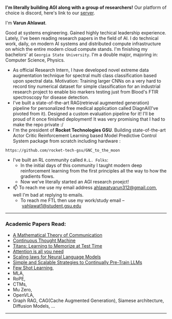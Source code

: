 **I'm literally building AGI along with a group of researchers!** Our platform of choice is discord, here's link to our [server](https://discord.gg/PPBVNpr3rX).

I'm **Varun Ahlawat**. 

Good at systems engineering. Gained highly techical leadership experience. Lately, I've been reading research papers in the field of AI. I do technical work, daily, on modern AI systems and distributed compute infrastructure on which the entire modern cloud compute stands. I'm finishing my bachelors' at `Georgia State University`. I'm a double major, majoring in: Computer Science, Physics.

- As official Research Intern, I have developed novel extreme data augmentation technique for spectral multi class classification based upon spectral data. Motivation: Training larger CNNs on a very hard to record tiny numerical dataset for simple classification for an industrial research project to enable bio markers testing just from Blood's FTIR spectroscopy for disease detection.
- I've built a state-of-the-art RAG(retrieval augmented generation) pipeline for personalized free medical application called DiagnAI(I've pivoted from it). Designed a custom evaluation pipeline for it! I'll be proud of it once finished deployment! It was very promising that I had to make the repo private :/
- I'm the president of **Rocket Technologies GSU**. Building state-of-the-art Actor Critic Reinforcement Learning based Model Predictive Control System package from scratch including hardware :
```
https://github.com/rocket-tech-gsu/GNC_to_the_moon
```
- I've built an RL community called `R.L. Folks`:
  - In the initial days of this community I taught modern deep reinforcement learning from the first principles all the way to how the gradients flows.
  - Now we've literally started an AGI research proejct!
- 📫 To reach me use my email address ahlawatvarun312@gmail.com, well I'm bad at replying to emails.
  - To reach me FTL then use my work/study email – vahlawat1@student.gsu.edu
--------
### Academic Papers Read:
- [A Mathematical Theory of Communication](https://people.math.harvard.edu/~ctm/home/text/others/shannon/entropy/entropy.pdf)
- [Continuous Thought Machine](https://arxiv.org/abs/2505.05522)
- [Titans: Learning to Memorize at Test Time](https://arxiv.org/pdf/2501.00663v1)
- [Attention is all you need](https://arxiv.org/pdf/1706.03762)
- [Scaling laws for Neural Language Models](https://arxiv.org/pdf/2001.08361)
- [Simple and Scalable Strategies to Continually Pre-Train LLMs](https://arxiv.org/pdf/2403.08763)
- [Few Shot Learning](https://arxiv.org/pdf/2203.04291),
- MLA,
- RoPE,
- CTMs,
- Mu Zero,
- OpenVLA,
- Graph RAG, CAG(Cache Augmented Generation), Siamese architecture, Diffusion Models, ...
<!---
 ### Let's study some physics now that you're on my profile! 
 -->
--------
<!---
### Books Read Recently:
- Designing Data Intensive Applications by Martin Kleppmann
- The Art of Scalaibility by Martin L. Abbott and Michael T. Fisher
- Infrastructure as Code by Kief Morris
- Kubernetes Up and Running by Kelsey Hightower, Brendan Burns, and Joe Beda
  - $E \neq m_{o}c^2$
    - Where $$m_{o}$$ is the rest mass of matter.
- 👀 I’m interested in Computer Science and Physics. `(Physics > GF)` but `(GF > CS)`!
- `I make rockets`, because it's challenging 🚀
- I’ve done some industrial work on Data Science & analytics. I'm well versed with full stack web development, machine learning, AI or as the cool kids call it "Deep Learning" (NLP, RNN, LSTMs, attention and positional encoding(transformers)). I also have extensive experience with embedded systems programming and more...
- $E = \sqrt{(m_{o}c^2)^2+(pc^2)^2}$ -->
